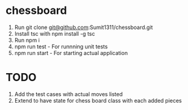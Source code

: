 # chessboard
1. Run git clone git@github.com:Sumit1311/chessboard.git
2. Install tsc with npm install -g tsc
3. Run npm i
4. npm run test - For runnning unit tests
5. npm run start - For starting actual application

# TODO
1. Add the test cases with actual moves listed
2. Extend to have state for chess board class with each added pieces